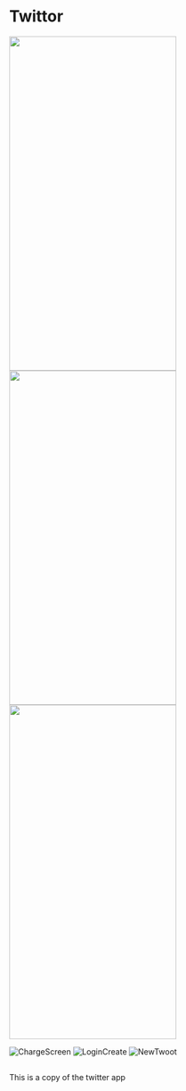# Twittor
<img src="https://user-images.githubusercontent.com/31405248/114267670-5f534380-99fd-11eb-986c-1865e1e5766d.PNG" width="300" height="600"/>
<img src="https://user-images.githubusercontent.com/31405248/114267743-beb15380-99fd-11eb-9e1f-490c476bed23.PNG" width="300" height="600"/>
<img src="https://user-images.githubusercontent.com/31405248/114267764-df79a900-99fd-11eb-90fb-2b7fb6b89c3c.PNG" width="300" height="600"/>

![ChargeScreen](https://user-images.githubusercontent.com/31405248/114267670-5f534380-99fd-11eb-986c-1865e1e5766d.PNG)
![LoginCreate](https://user-images.githubusercontent.com/31405248/114267743-beb15380-99fd-11eb-9e1f-490c476bed23.PNG)
![NewTwoot](https://user-images.githubusercontent.com/31405248/114267764-df79a900-99fd-11eb-90fb-2b7fb6b89c3c.PNG)





##
This is a copy of the twitter app
